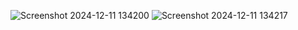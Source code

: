 ![Screenshot 2024-12-11 134200](https://github.com/user-attachments/assets/a05f5515-f6a3-4989-a37c-5874b647ea11)
![Screenshot 2024-12-11 134217](https://github.com/user-attachments/assets/f7879b7e-d895-4dc3-bd49-069dbc95cfa4)

